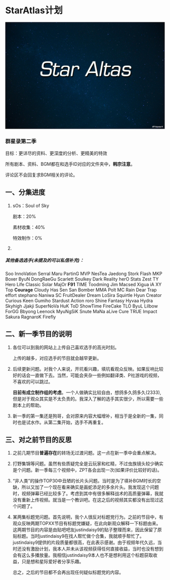 # StarAtlas计划

![star-altas](assets/star-altas.jpg)

### 群星录第二季

目标：更详尽的资料、更深度的分析、更精美的特效

所有剧本、资料、BGM都在和选手ID对应的文件夹中，**韩宗注意**。

评论区不会回复求BGM相关的评论。

## 一、分集进度

1. sOs：Soul of Sky

   剧本：20%

   素材收集：40%

   特效制作：0%

2. 



##### 其他备选选手(未提及的可以私信补充)：

Soo InnoVation Serral  Maru PartinG MVP NesTea Jaedong Stork Flash MKP Boxer ByuN DongRaeGu Scarlett Soulkey  Dark Reality herO Stats Zest TY Hero Life Classic  Solar MajOr **F91** TIME Toodming Jim Macsed Xigua iA XY Top **Courage** Cloudy Has Sen San Bomber MMA Polt MC Rain Dear Trap effort stephano Naniwa SC FruitDealer Dream LoSira Squirtle Hyun Creator Curious  Keen  Gumiho Stardust Action roro Shine Fantasy Hyvaa Hydra Skyhigh Jjakji SuperNoVa HuK ToD ShowTime  FireCake TLO ByuL 	Lilbow ForGG Bbyong Leenock 	MyuNgSiK Snute MaNa aLive Cure TRUE  Impact Sakura RagnaroK Firefly 



## 二、新一季节目的说明

1. 各位可以到我的网站上上传自己喜欢选手的高光时刻。

   上传的越多，对应选手的节目就会越早更新。

2. 后续更新问题。对我个人来说，开坑看兴趣，填坑看观众反映。如果反响比较好的话会一直做下去。当然，可能会夹杂一些例如翻译类、P社游戏的视频，不喜欢的可以跳过。

   **目前有成立制作组的考虑**。一个人做确实比较自由，想鸽多久鸽多久(2333),但是对于观众其实是不太负责的。我深入了解的选手其实很少，所以需要一些剧本上的帮助。

3. 新一季的第一集还是狗哥，会对原来内容大幅增补，相当于是全新的一集，同时也是试水作。从第二集开始，选手不再重复。

## 三、对之前节目的反思

1. 之前几期节目**普遍存在**的转场无过渡问题。这一点在新一季中会重点解决。

2. 打野集锦等问题。虽然有些质疑完全是云玩家和杠精，不过虫族镜头较少确实是个问题。新一季每三个视频中，ZPT各会出现一次(如果评价比较好的话)。

3. “非人类”的操作TOP30中丑陋的长片头问题。当时是为了填补BGM时长的空缺，所以又加了一个现在看来确实是画蛇添足的多余片头。我发现这个问题时，视频弹幕已经比较多了。考虑到其中有很多解释战术的高质量弹幕，我就没有重新上传视频。就当是一个教训吧。在这之后的视频其实都没有出现过这个问题了。

4. 某两集标题党问题。首先说明，我个人很反对标题党行为。之前的节目中，有观众反映两期TOPXX节目有标题党嫌疑，在此向新观众解释一下标题由来。这两期节目的内容是由贴吧吧友justindaisy9的贴子整理而来，因此保留了原贴标题。当时justindaisy9在找人帮忙做个合集，我就顺手帮忙了。justindaisy9提供的片段质量都很高，在此表示感谢。由于视频年代久远，当时还没有激励计划，我本人并未从该视频获得任何直接收益，当时也没有想到会有这么多播放量。我相信justindaisy9本人也不是想利用这个标题获取收益，只是想和星际爱好者分享乐趣。

   总之，之后的节目都不会再出现任何疑似标题党的内容。